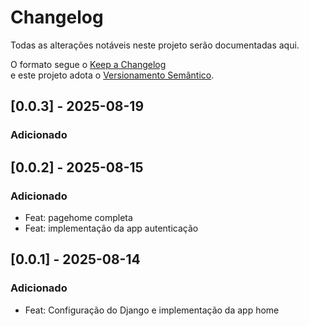 # Changelog
Todas as alterações notáveis neste projeto serão documentadas aqui.

O formato segue o [Keep a Changelog](https://keepachangelog.com/pt-BR/1.0.0/)  
e este projeto adota o [Versionamento Semântico](https://semver.org/lang/pt-BR/).

## [0.0.3] - 2025-08-19
### Adicionado



## [0.0.2] - 2025-08-15
### Adicionado
- Feat: pagehome completa
- Feat: implementação da app autenticação

## [0.0.1] - 2025-08-14
### Adicionado
- Feat: Configuração do Django e implementação da app home
